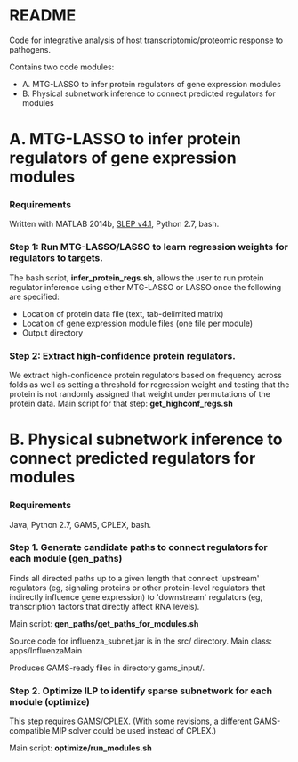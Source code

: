 # README #

Code for integrative analysis of host transcriptomic/proteomic response to pathogens.

Contains two code modules:

* A. MTG-LASSO to infer protein regulators of gene expression modules
* B. Physical subnetwork inference to connect predicted regulators for modules

# A. MTG-LASSO to infer protein regulators of gene expression modules #
### Requirements  
Written with MATLAB 2014b, [SLEP v4.1](http://www.yelab.net/software/SLEP/), Python 2.7, bash.

### Step 1: Run MTG-LASSO/LASSO to learn regression weights for regulators to targets.

The bash script, **infer_protein_regs.sh**, allows the user to run protein regulator inference using either MTG-LASSO or LASSO once the following are specified:

* Location of protein data file (text, tab-delimited matrix)
* Location of gene expression module files (one file per module)
* Output directory

### Step 2: Extract high-confidence protein regulators.
We extract high-confidence protein regulators based on frequency across folds as well as setting a threshold for regression weight and testing that the protein is not randomly assigned that weight under permutations of the protein data.
Main script for that step: **get_highconf_regs.sh**

# B. Physical subnetwork inference to connect predicted regulators for modules #
### Requirements
Java, Python 2.7, GAMS, CPLEX, bash.

### Step 1. Generate candidate paths to connect regulators for each module (gen_paths)
Finds all directed paths up to a given length that connect 'upstream' regulators (eg, signaling proteins or other protein-level regulators that indirectly influence gene expression) to 'downstream' regulators (eg, transcription factors that directly affect RNA levels).

Main script: **gen_paths/get_paths_for_modules.sh**

Source code for influenza_subnet.jar is in the src/ directory. Main class: apps/InfluenzaMain

Produces GAMS-ready files in directory gams_input/.

### Step 2. Optimize ILP to identify sparse subnetwork for each module (optimize)

This step requires GAMS/CPLEX. (With some revisions, a different GAMS-compatible MIP solver could be used instead of CPLEX.)

Main script: **optimize/run_modules.sh**